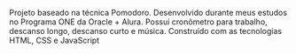 Projeto baseado na técnica Pomodoro. 
Desenvolvido durante meus estudos no Programa ONE da Oracle + Alura. 
Possui cronômetro para trabalho, descanso longo, descanso curto e música.
Construído com as tecnologias HTML, CSS e JavaScript
